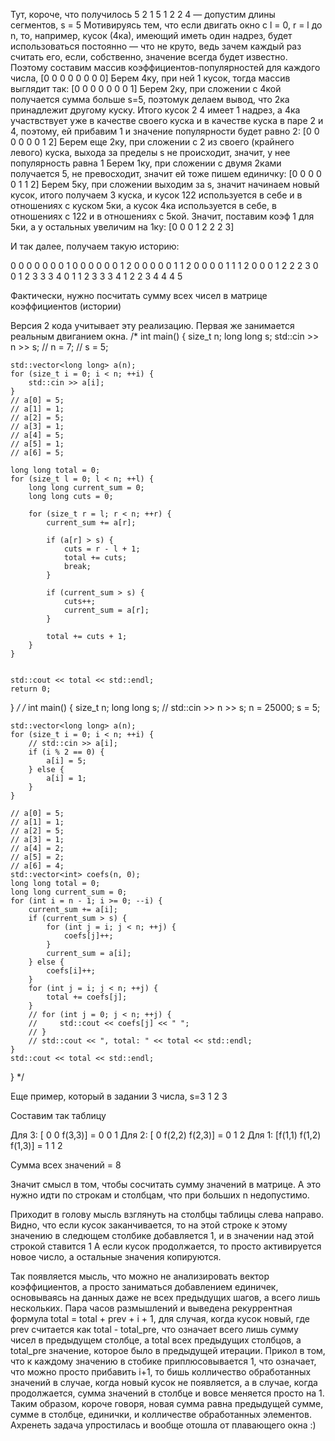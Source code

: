 Тут, короче, что получилось
5 2 1 5 1 2 2 4 — допустим длины сегментов, s = 5
Мотивируясь тем, что если двигать окно с l = 0, r = l до n, то, например, кусок (4ка), имеющий иметь один надрез, будет использоваться постоянно — что не круто, ведь зачем каждый раз считать его, если, собственно, значение всегда будет известно.
Поэтому составим массив коэффициентов-популярностей для каждого числа, [0 0 0 0 0 0 0 0]
Берем 4ку, при ней 1 кусок, тогда массив выглядит так: [0 0 0 0 0 0 0 1]
Берем 2ку, при сложении с 4кой получается сумма больше s=5, поэтомук делаем вывод, что 2ка принадлежит другому куску. Итого кусок 2 4 имеет 1 надрез, а 4ка участвствует уже в качестве своего куска и в качестве куска в паре 2 и 4, поэтому, ей прибавим 1 и значение популярности будет равно 2: [0 0 0 0 0 0 1 2]
Берем еще 2ку, при сложении с 2 из своего (крайнего левого) куска, выхода за пределы s не происходит, значит, у нее популярность равна 1
Берем 1ку, при сложении с двумя 2ками получается 5, не превосходит, значит ей тоже пишем единичку: [0 0 0 0 0 1 1 2]
Берем 5ку, при сложении выходим за s, значит начинаем новый кусок, итого получаем 3 куска, и кусок 122 используется в себе и в отношениях с куском 5ки, а кусок 4ка используется в себе, в отношениях с 122 и в отношениях с 5кой. Значит, поставим коэф 1 для 5ки, а у остальных увеличим на 1ку: [0 0 0 1 2 2 2 3]

И так далее, получаем такую историю:

0 0 0 0 0 0 0 1 
0 0 0 0 0 0 1 2 
0 0 0 0 0 1 1 2 
0 0 0 0 1 1 1 2 
0 0 0 1 2 2 2 3 
0 0 1 2 3 3 3 4 
0 1 1 2 3 3 3 4 
1 2 2 3 4 4 4 5 

Фактически, нужно посчитать сумму всех чисел в матрице коэффициентов (истории)

Версия 2 кода учитывает эту реализацию. Первая же занимается реальным двиганием окна.
/*
int main() {
    size_t n;
    long long s;
    std::cin >> n >> s;
    // n = 7;
    // s = 5;

    std::vector<long long> a(n);
    for (size_t i = 0; i < n; ++i) {
        std::cin >> a[i];
    }
    // a[0] = 5;
    // a[1] = 1;
    // a[2] = 5;
    // a[3] = 1;
    // a[4] = 5;
    // a[5] = 1;
    // a[6] = 5;

    long long total = 0;
    for (size_t l = 0; l < n; ++l) {
        long long current_sum = 0;
        long long cuts = 0;

        for (size_t r = l; r < n; ++r) {
            current_sum += a[r];

            if (a[r] > s) {
                cuts = r - l + 1;
                total += cuts;
                break;
            }

            if (current_sum > s) {
                cuts++;
                current_sum = a[r];
            }

            total += cuts + 1;
        }
    }


    std::cout << total << std::endl;
    return 0;
}
*/
/*
int main() {
    size_t n;
    long long s;
    // std::cin >> n >> s;
    n = 25000;
    s = 5;

    std::vector<long long> a(n);
    for (size_t i = 0; i < n; ++i) {
        // std::cin >> a[i];
        if (i % 2 == 0) {
            a[i] = 5;
        } else {
            a[i] = 1;
        }
    }

    // a[0] = 5;
    // a[1] = 1;
    // a[2] = 5;
    // a[3] = 1;
    // a[4] = 2;
    // a[5] = 2;
    // a[6] = 4;
    std::vector<int> coefs(n, 0);
    long long total = 0;
    long long current_sum = 0;
    for (int i = n - 1; i >= 0; --i) {
        current_sum += a[i];
        if (current_sum > s) {
            for (int j = i; j < n; ++j) {
                coefs[j]++;
            }
            current_sum = a[i];
        } else {
            coefs[i]++;
        }
        for (int j = i; j < n; ++j) {
            total += coefs[j];
        }
        // for (int j = 0; j < n; ++j) {
        //     std::cout << coefs[j] << " ";
        // }
        // std::cout << ", total: " << total << std::endl;
    }
    std::cout << total << std::endl;
}
*/

Еще пример, который в задании
3 числа, s=3
1 2 3

Составим так таблицу

Для 3: [     0      0 f(3,3)] = 0 0 1
Для 2: [     0 f(2,2) f(2,3)] = 0 1 2
Для 1: [f(1,1) f(1,2) f(1,3)] = 1 1 2

Сумма всех значений = 8

Значит смысл в том, чтобы сосчитать сумму значений в матрице. А это нужно идти по строкам и столбцам, что при больших n недопустимо.

Приходит в голову мысль взглянуть на столбцы таблицы слева направо.
Видно, что если кусок заканчивается, то на этой строке к этому значению в следющем столбике добавляется 1, и в значении над этой строкой ставится 1
А если кусок продолжается, то просто активируется новое число, а остальные значения копируются.

Так появляется мысль, что можно не анализировать вектор коэффициентов, а просто заниматься добавлением единичек, основываясь на данных даже не всех предыдущих шагов, а всего лишь нескольких.
Пара часов размышлений и выведена рекуррентная формула total = total + prev + i + 1, для случая, когда кусок новый, где prev считается как total - total_pre, что означает всего лишь сумму чисел в предыдущем столбце, а total всех предыдущих столбцов, а total_pre значение, которое было в предыдущей итерации. Прикол в том, что к каждому значению в стобике приплюсовывается 1, что означает, что можно просто прибавить i+1, то бишь колличество обработанных значений в случае, когда новый кусок не появляется, а в случае, когда продолжается, сумма значений в столбце и вовсе меняется просто на 1. 
Таким образом, короче говоря, новая сумма равна предыдущей сумме, сумме в столбце, единички, и колличестве обработанных элементов.
Ахренеть задача упростилась и вообще отошла от плавающего окна :)